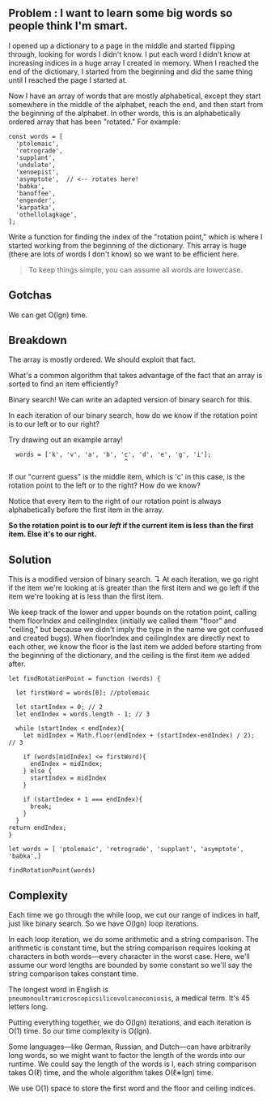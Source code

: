 ## Problem : I want to learn some big words so people think I'm smart.

I opened up a dictionary to a page in the middle and started flipping through, looking for words I didn't know. I put each word I didn't know at increasing indices in a huge array I created in memory. When I reached the end of the dictionary, I started from the beginning and did the same thing until I reached the page I started at.

Now I have an array of words that are mostly alphabetical, except they start somewhere in the middle of the alphabet, reach the end, and then start from the beginning of the alphabet. In other words, this is an alphabetically ordered array that has been "rotated." For example:

```
const words = [
  'ptolemaic',
  'retrograde',
  'supplant',
  'undulate',
  'xenoepist',
  'asymptote',  // <-- rotates here!
  'babka',
  'banoffee',
  'engender',
  'karpatka',
  'othellolagkage',
];
```
Write a function for finding the index of the "rotation point," which is where I started working from the beginning of the dictionary. This array is huge (there are lots of words I don't know) so we want to be efficient here.

> To keep things simple, you can assume all words are lowercase.

## Gotchas

We can get O(lgn) time.

## Breakdown

The array is mostly ordered. We should exploit that fact.

What's a common algorithm that takes advantage of the fact that an array is sorted to find an item efficiently?

Binary search! We can write an adapted version of binary search for this.

In each iteration of our binary search, how do we know if the rotation point is to our left or to our right?

Try drawing out an example array!

```
  words = ['k', 'v', 'a', 'b', 'c', 'd', 'e', 'g', 'i'];
                                ^
```

If our "current guess" is the middle item, which is 'c' in this case, is the rotation point to the left or to the right? How do we know?

Notice that every item to the right of our rotation point is always alphabetically before the first item in the array.

<b>So the rotation point is to our <i>left</i> if the current item is less than the first item. Else it's to our right.</b>

## Solution

This is a modified version of binary search. ↴ At each iteration, we go right if the item we're looking at is greater than the first item and we go left if the item we're looking at is less than the first item.

We keep track of the lower and upper bounds on the rotation point, calling them floorIndex and ceilingIndex (initially we called them "floor" and "ceiling," but because we didn't imply the type in the name we got confused and created bugs). When floorIndex and ceilingIndex are directly next to each other, we know the floor is the last item we added before starting from the beginning of the dictionary, and the ceiling is the first item we added after.

```
let findRotationPoint = function (words) {

  let firstWord = words[0]; //ptolemaic

  let startIndex = 0; // 2
  let endIndex = words.length - 1; // 3

  while (startIndex < endIndex){
    let midIndex = Math.floor(endIndex + (startIndex-endIndex) / 2); // 3

    if (words[midIndex] <= firstWord){
      endIndex = midIndex;
    } else {
      startIndex = midIndex
    }

    if (startIndex + 1 === endIndex){
      break;
    }
  }
return endIndex;
}

let words = [ 'ptolemaic', 'retrograde', 'supplant', 'asymptote', 'babka',]

findRotationPoint(words)
```

## Complexity

Each time we go through the while loop, we cut our range of indices in half, just like binary search. So we have O(lgn) loop iterations.

In each loop iteration, we do some arithmetic and a string comparison. The arithmetic is constant time, but the string comparison requires looking at characters in both words—every character in the worst case. Here, we'll assume our word lengths are bounded by some constant so we'll say the string comparison takes constant time.

The longest word in English is `pneumonoultramicroscopicsilicovolcanoconiosis`, a medical term. It's 45 letters long.

Putting everything together, we do O(lgn) iterations, and each iteration is O(1) time. So our time complexity is O(lgn).

Some languages—like German, Russian, and Dutch—can have arbitrarily long words, so we might want to factor the length of the words into our runtime. We could say the length of the words is l, each string comparison takes O(ℓ) time, and the whole algorithm takes O(ℓ∗lgn) time.

We use O(1) space to store the first word and the floor and ceiling indices.
